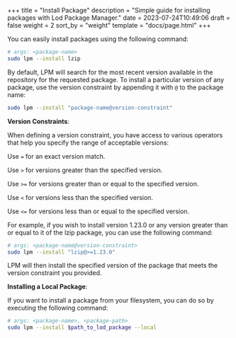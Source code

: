 +++
title = "Install Package"
description = "Simple guide for installing packages with Lod Package Manager."
date = 2023-07-24T10:49:06
draft = false
weight = 2
sort_by = "weight"
template = "docs/page.html"
+++

You can easily install packages using the following command:

```sh
# args: <package-name>
sudo lpm --install lzip
```

By default, LPM will search for the most recent version available in the repository for the requested package.
To install a particular version of any package, use the version constraint by appending it with `@` to the package name:

```sh
sudo lpm --install "package-name@version-constraint"
```

**Version Constraints**:

When defining a version constraint, you have access to various operators that help you specify the range of acceptable versions:

Use `=` for an exact version match.

Use `>` for versions greater than the specified version.

Use `>=` for versions greater than or equal to the specified version.

Use `<` for versions less than the specified version.

Use `<=` for versions less than or equal to the specified version.

For example, if you wish to install version 1.23.0 or any version greater than or equal to it of the lzip package, you can use the following command:

```sh
# args: <package-name@version-constraint>
sudo lpm --install "lzip@>=1.23.0"
```

LPM will then install the specified version of the package that meets the version constraint you provided.

**Installing a Local Package**:

If you want to install a package from your filesystem, you can do so by executing the following command:

```sh
# args: <package-name>, <package-path>
sudo lpm --install $path_to_lod_package --local
```